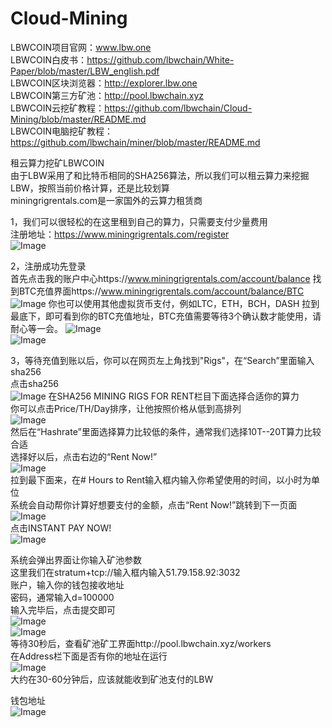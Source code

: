 # Cloud-Mining
LBWCOIN项目官网：www.lbw.one  
LBWCOIN白皮书：https://github.com/lbwchain/White-Paper/blob/master/LBW_english.pdf  
LBWCOIN区块浏览器：http://explorer.lbw.one  
LBWCOIN第三方矿池：http://pool.lbwchain.xyz  
LBWCOIN云挖矿教程：https://github.com/lbwchain/Cloud-Mining/blob/master/README.md  
LBWCOIN电脑挖矿教程：https://github.com/lbwchain/miner/blob/master/README.md  
  
  
租云算力挖矿LBWCOIN  
由于LBW采用了和比特币相同的SHA256算法，所以我们可以租云算力来挖掘LBW，按照当前价格计算，还是比较划算  
miningrigrentals.com是一家国外的云算力租赁商  
  
1，我们可以很轻松的在这里租到自己的算力，只需要支付少量费用  
注册地址：https://www.miningrigrentals.com/register  
![Image](https://github.com/lbwchain/Cloud-Mining/blob/master/1.png)
  
2，注册成功先登录  
首先点击我的账户中心https://www.miningrigrentals.com/account/balance
找到BTC充值界面https://www.miningrigrentals.com/account/balance/BTC  
![Image](https://github.com/lbwchain/Cloud-Mining/blob/master/2.png)
你也可以使用其他虚拟货币支付，例如LTC，ETH，BCH，DASH
拉到最底下，即可看到你的BTC充值地址，BTC充值需要等待3个确认数才能使用，请耐心等一会。
![Image](https://github.com/lbwchain/Cloud-Mining/blob/master/3.png)  
![Image](https://github.com/lbwchain/Cloud-Mining/blob/master/4.png)  
  
3，等待充值到账以后，你可以在网页左上角找到"Rigs"，在“Search”里面输入sha256  
点击sha256  
![Image](https://github.com/lbwchain/Cloud-Mining/blob/master/5.png)
在SHA256 MINING RIGS FOR RENT栏目下面选择合适你的算力  
你可以点击Price/TH/Day排序，让他按照价格从低到高排列  
![Image](https://github.com/lbwchain/Cloud-Mining/blob/master/6.png)  
然后在“Hashrate”里面选择算力比较低的条件，通常我们选择10T--20T算力比较合适  
选择好以后，点击右边的“Rent Now!”  
![Image](https://github.com/lbwchain/Cloud-Mining/blob/master/7.png)  
拉到最下面来，在# Hours to Rent输入框内输入你希望使用的时间，以小时为单位  
系统会自动帮你计算好想要支付的金额，点击“Rent Now!”跳转到下一页面  
![Image](https://github.com/lbwchain/Cloud-Mining/blob/master/8.png)  
点击INSTANT PAY NOW!  
![Image](https://github.com/lbwchain/Cloud-Mining/blob/master/9.png)  

系统会弹出界面让你输入矿池参数  
这里我们在stratum+tcp://输入框内输入51.79.158.92:3032  
账户，输入你的钱包接收地址  
密码，通常输入d=100000  
输入完毕后，点击提交即可  
![Image](https://github.com/lbwchain/Cloud-Mining/blob/master/11.png)  
![Image](https://github.com/lbwchain/Cloud-Mining/blob/master/12.png)  
等待30秒后，查看矿池矿工界面http://pool.lbwchain.xyz/workers  
在Address栏下面是否有你的地址在运行  
![Image](https://github.com/lbwchain/Cloud-Mining/blob/master/13.png)  
大约在30-60分钟后，应该就能收到矿池支付的LBW  
  
    
钱包地址  
![Image](https://github.com/lbwchain/Cloud-Mining/blob/master/10.png)  
